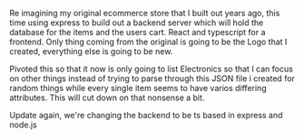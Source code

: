 Re imagining my original ecommerce store that I built out years ago, this time using express to build out a backend server which will hold the database for the items and the users cart. React and typescript for a frontend. Only thing coming from the original is going to be the Logo that I created, everything else is going to be new. 

Pivoted this so that it now is only going to list Electronics so that I can focus on other things instead of trying to parse through this JSON file i created for random things while every single item seems to have varios differing attributes. This will cut down on that nonsense a bit. 

Update again, we're changing the backend to be ts based in express and node.js
